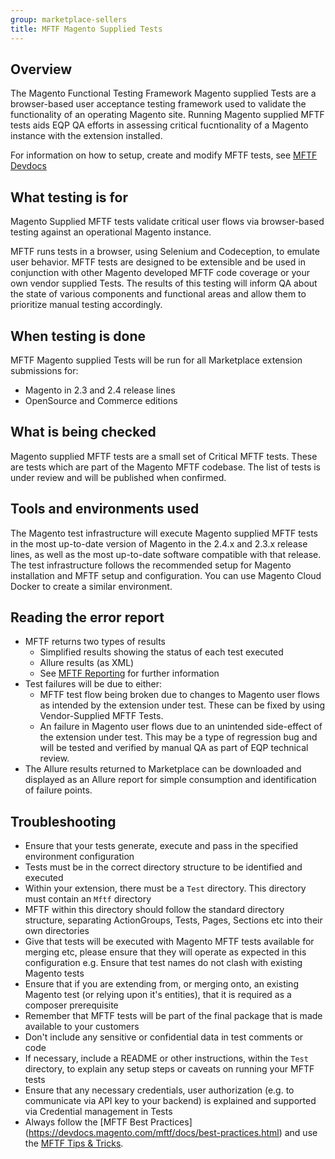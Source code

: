 ```yaml
---
group: marketplace-sellers
title: MFTF Magento Supplied Tests
---
```


## Overview

The Magento Functional Testing Framework Magento supplied Tests are a browser-based user acceptance testing framework used to validate the functionality of an operating Magento site. Running Magento supplied MFTF tests aids EQP QA efforts in assessing critical fucntionality of a Magento instance with the extension installed.

For information on how to setup, create and modify MFTF tests, see [MFTF Devdocs](https://devdocs.magento.com/mftf/docs/introduction.html)

## What testing is for

Magento Supplied MFTF tests validate critical user flows via browser-based testing against an operational Magento instance.

MFTF runs tests in a browser, using Selenium and Codeception, to emulate user behavior. MFTF tests are designed to be extensible and be used in conjunction with other Magento developed MFTF code coverage or your own vendor supplied Tests. The results of this testing will inform QA about the state of various components and functional areas and allow them to prioritize manual testing accordingly.

## When testing is done

MFTF Magento supplied Tests will be run for all Marketplace extension submissions for:

-  Magento in 2.3 and 2.4 release lines
-  OpenSource and Commerce editions

## What is being checked

Magento supplied MFTF tests are a small set of Critical MFTF tests. These are tests which are part of the Magento MFTF codebase. The list of tests is under review and will be published when confirmed.

## Tools and environments used

The Magento test infrastructure will execute Magento supplied MFTF tests in the most up-to-date version of Magento in the 2.4.x and 2.3.x release lines, as well as the most up-to-date software compatible with that release. The test infrastructure follows the recommended setup for Magento installation and MFTF setup and configuration. You can use Magento Cloud Docker to create a similar environment.

## Reading the error report

-  MFTF returns two types of results
    -  Simplified results showing the status of each test executed
    -  Allure results (as XML)
    -  See [MFTF Reporting](https://devdocs.magento.com/mftf/docs/reporting.html)  for further information
-  Test failures will be due to either:
    -  MFTF test flow being broken due to changes to Magento user flows as intended by the extension under test. These can be fixed by using Vendor-Supplied MFTF Tests.
    -  An failure in Magento user flows due to an unintended side-effect of the extension under test. This may be a type of regression bug and will be tested and verified by manual QA as part of EQP technical review.
-  The Allure results returned to Marketplace can be downloaded and displayed as an Allure report for simple consumption and identification of failure points. 

## Troubleshooting

-  Ensure that your tests generate, execute and pass in the specified environment configuration
-  Tests must be in the correct directory structure to be identified and executed
-  Within your extension, there must be a `Test` directory. This directory must contain an `Mftf` directory
-  MFTF within this directory should follow the standard directory structure, separating ActionGroups, Tests, Pages, Sections etc into their own directories
-  Give that tests will be executed with Magento MFTF tests available for merging etc, please ensure that they will operate as expected in this configuration e.g. Ensure that test names do not clash with existing Magento tests
-  Ensure that if you are extending from, or merging onto, an existing Magento test (or relying upon it's entities), that it is required as a composer prerequisite
-  Remember that MFTF tests will be part of the final package that is made available to your customers
-  Don't include any sensitive or confidential data in test comments or code
-  If necessary, include a README or other instructions, within the `Test` directory, to explain any setup steps or caveats on running your MFTF tests
-  Ensure that any necessary credentials, user authorization (e.g. to communicate via API key to your backend) is explained and supported via Credential management in Tests
-  Always follow the [MFTF Best Practices] (https://devdocs.magento.com/mftf/docs/best-practices.html) and use the [MFTF Tips & Tricks](https://devdocs.magento.com/mftf/docs/tips-tricks.html).